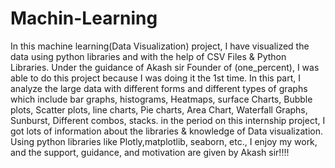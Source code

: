 # Machin-Learning
In this machine learning(Data Visualization) project, I have visualized the data using python libraries and with the help of CSV Files & Python Libraries. Under the guidance of Akash sir Founder of (one_percent), I was able to do this project because I was doing it the 1st time. In this part, I analyze the large data with different forms and different types of graphs which include bar graphs, histograms, Heatmaps, surface Charts, Bubble plots, Scatter plots, line charts, Pie charts, Area Chart, Waterfall Graphs, Sunburst, Different combos, stacks. in the period on this internship project, I got lots of information about the libraries & knowledge of Data visualization.
Using python libraries like Plotly,matplotlib, seaborn, etc.,  I enjoy my work, and the support, guidance, and motivation are given by Akash sir!!!!
